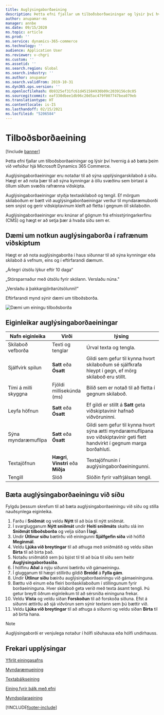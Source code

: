 ```yaml
---
title: Auglýsingaborðaeining
description: Þetta efni fjallar um tilboðsborðaeiningar og lýsir því hvernig á að bæta þeim við vefsíður hjá Microsoft Dynamics 365 Commerce.
author: anupamar-ms
manager: annbe
ms.date: 09/15/2020
ms.topic: article
ms.prod: ''
ms.service: dynamics-365-commerce
ms.technology: ''
audience: Application User
ms.reviewer: v-chgri
ms.custom: ''
ms.assetid: ''
ms.search.region: Global
ms.search.industry: ''
ms.author: anupamar
ms.search.validFrom: 2019-10-31
ms.dyn365.ops.version: ''
ms.openlocfilehash: 0b9325ef31fc61d451584930b09c2039156c0c05
ms.sourcegitcommit: eaf330dbee1db96c20d5ac479f007747bea079eb
ms.translationtype: HT
ms.contentlocale: is-IS
ms.lasthandoff: 02/15/2021
ms.locfileid: "5206584"
---
```

# <a name="promo-banner-module"></a>Tilboðsborðaeining

[!include [banner](includes/banner.md)]

Þetta efni fjallar um tilboðsborðaeiningar og lýsir því hvernig á að bæta þeim við vefsíður hjá Microsoft Dynamics 365 Commerce.

Auglýsingaborðaeiningar eru notaðar til að sýna upplýsingarskilaboð á síðu. Hægt er að nota þær til að sýna kynningar á öllu svæðinu sem birtast á öllum síðum svæðis rafrænna viðskipta. 

Auglýsingaborðaeiningar styðja textaskilaboð og tengil. Ef mörgum skilaboðum er bætt við auglýsingaborðaeiningar verður til myndaræmuborði sem snýst og gerir viðskiptavinum kleift að fletta í gegnum öll skilaboðin. 

Auglýsingaborðaeiningar eru knúnar af gögnum frá efnisstýringarkerfinu (CMS) og hægt er að setja þær á hvaða síðu sem er.

## <a name="usage-examples-of-promo-banners-in-e-commerce"></a>Dæmi um notkun auglýsingaborða í rafrænum viðskiptum

Hægt er að nota auglýsingaborða í haus síðunnar til að sýna kynningar eða skilaboð á vefnum, eins og í eftirfarandi dæmum.

„Árlegri útsölu lýkur eftir 10 daga“

„Stórsparnaður með útsölu fyrir skólann. Verslaðu núna."

„Verslaðu á þakkargjörðarútsölunni!“ 

Eftirfarandi mynd sýnir dæmi um tilboðsborða.

![Dæmi um einingu tilboðsborða](./media/ecommerce-Promobanner.PNG)

## <a name="promo-banner-module-properties"></a>Eiginleikar auglýsingaborðaeiningar

| Nafn eiginleika             | Virði                              | lýsing |
|---------------------------|------------------------------------|-------------|
| Skilaboð vefborða           | Texti og tenglar                     | Úrval texta og tengla. |
| Sjálfvirk spilun                  | **Satt** eða **Ósatt**              | Gildi sem gefur til kynna hvort skilaboðum sé sjálfkrafa hleypt í gegn, ef mörg skilaboð eru stillt. |
| Tími á milli skyggna | Fjöldi millisekúnda (ms)      | Bilið sem er notað til að fletta í gegnum skilaboð. |
| Leyfa höfnun             | **Satt** eða **Ósatt**              | Ef gildi er stillt á **Satt** geta viðskiptavinir hafnað viðvöruninni. |
| Sýna myndaræmuflipa     | **Satt** eða **Ósatt**              | Gildi sem gefur til kynna hvort sýna ætti myndaræmuflipana svo viðskiptavinir geti flett handvirkt í gegnum marga borðahluti. |
| Textajöfnun            | **Hægri**, **Vinstri** eða **Miðja** | Textajöfnunin í auglýsingaborðaeiningunni. |
| Tengill                      | Slóð                              | Slóðin fyrir valfrjálsan tengil. |

## <a name="add-a-promo-banner-module-to-a-page"></a>Bæta auglýsingaborðaeiningu við síðu 

Fylgdu þessum skrefum til að bæta auglýsingaborðaeiningu við síðu og stilla nauðsynlega eiginleika.

1. Farðu í **Sniðmát** og veldu **Nýtt** til að búa til nýtt sniðmát.
1. Í svarglugganum **Nýtt sniðmát** undir **Heiti sniðmáts** skaltu slá inn **Sniðmát tilboðsborða** og velja síðan **Í lagi**.
1. Undir **Útlínur síðu** bætirðu við einingunni **Sjálfgefin síða** við hólfið **Meginmál**. 
1. Veldu **Ljúka við breytingar** til að athuga með sniðmátið og veldu síðan **Birta** til að birta það. 
1. Notaðu sniðmátið sem þú bjóst til til að búa til síðu sem heitir **Auglýsingaborðasíða**. 
1. Í hólfinu **Aðal** á nýju síðunni bætirðu við gámaeiningu. 
1. Í glugganum til hægri stillirðu gildið **Breidd** á **Fylla gám**.
1. Undir **Útlínur síðu** bæirðu auglýsingaborðaeiningu við gámaeininguna.
1. Bættu við einum eða fleiri borðaskilaboðum í stillingunum fyrir borðaeininguna. Hver skilaboð geta verið með texta ásamt tengli. Þú getur breytt öðrum eiginleikum til að sérsníða eininguna frekar.
1. Veldu **Vista** og veldu síðan **Forskoðun** til að forskoða síðuna. Efst á síðunni ættirðu að sjá viðvörun sem sýnir textann sem þú bættir við.
1. Veldu **Ljúka við breytingar** til að athuga á síðunni og veldu síðan **Birta** til að birta hana.

> [!NOTE]
> Auglýsingaborði er venjulega notaður í hólfi síðuhausa eða hólfi undirhauss.


## <a name="additional-resources"></a>Frekari upplýsingar

[Yfirlit einingasafns](starter-kit-overview.md)

[Myndaræmueining](add-carousel.md)

[Textabálkseining](add-content-rich-block.md)

[Eining fyrir bálk með efni](add-hero-module.md)

[Myndspilaraeining](add-video-player.md)


[!INCLUDE[footer-include](../includes/footer-banner.md)]